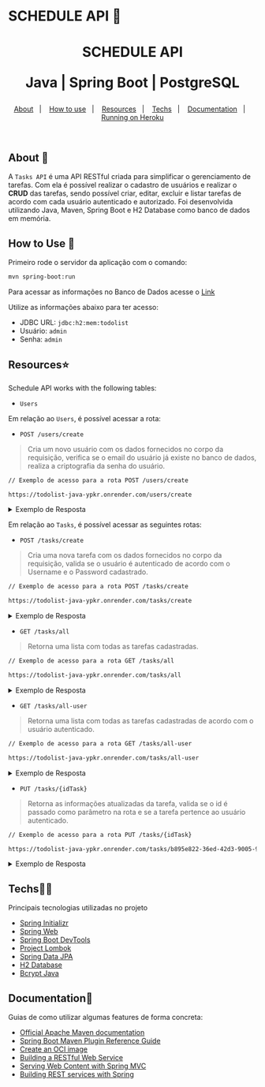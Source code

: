 # SCHEDULE API :calendar:
<h1 align="center">
  <p>SCHEDULE API </p>
  <p>Java | Spring Boot | PostgreSQL</p>
</h1>


<p align="center">
  <a href="#sobre-wave">About</a>&nbsp;&nbsp;&nbsp;|&nbsp;&nbsp;&nbsp;
  <a href="#como-usar-rocket">How to use</a>&nbsp;&nbsp;&nbsp;|&nbsp;&nbsp;&nbsp;
  <a href="#funcionalidades-star">Resources</a>&nbsp;&nbsp;&nbsp;|&nbsp;&nbsp;&nbsp;
  <a href="#tecnologias-man_technologist">Techs</a>&nbsp;&nbsp;&nbsp;|&nbsp;&nbsp;&nbsp;
  <a href="#documentação-book">Documentation</a>&nbsp;&nbsp;&nbsp;|&nbsp;&nbsp;&nbsp;
  <a href="https://todolist-java-ypkr.onrender.com/tasks/all" target="_blank">Running on Heroku</a>
</p>

<br/>


## About :wave:

A `Tasks API` é uma API RESTful criada para simplificar o gerenciamento de tarefas. Com ela é possível realizar o cadastro de usuários e realizar o **CRUD** das tarefas, sendo possível criar, editar, excluir e listar tarefas de acordo com cada usuário autenticado e autorizado. Foi desenvolvida utilizando Java, Maven, Spring Boot e H2 Database como banco de dados em memória.


## How to Use :rocket:

Primeiro rode o servidor da aplicação com o comando:

```bash
mvn spring-boot:run
```

Para acessar as informações no Banco de Dados acesse o [Link](http://localhost:8080/h2-console/login.jsp?jsessionid=4bf1d0ac053d3554d4039c013a0e6305)


Utilize as informações abaixo para ter acesso:

* JDBC URL: `jdbc:h2:mem:todolist`
* Usuário: `admin`
* Senha: `admin`


## Resources:star:

Schedule API works with the following tables:

 - `Users`

   

Em relação ao `Users`, é possível acessar a rota:

 - `POST /users/create`
 > Cria um novo usuário com os dados fornecidos no corpo da requisição, verifica se o email do usuário já existe no banco de dados, realiza a criptografia da senha do usuário.

```BASH
// Exemplo de acesso para a rota POST /users/create

https://todolist-java-ypkr.onrender.com/users/create
```

<details>
  <summary>Exemplo de Resposta</summary>

```javascript
{
  "id": "7adfeab0-2b75-4da3-9c2a-8392576013ea",
  "username": "hormandev",
  "name": "André Horman",
  "password": "$2a$12$Fu1zwPvszgvy5My37kv9OOfrYI7pW5vaUIfhIiC3fuYzMctTAr7Hm",
  "createdAt": "2023-10-14T01:48:57.067647"
}
```

</details>


Em relação ao `Tasks`, é possível acessar as seguintes rotas:

 - `POST /tasks/create`
 > Cria uma nova tarefa com os dados fornecidos no corpo da requisição, valida se o usuário é autenticado de acordo com o Username e o Password cadastrado.

```BASH
// Exemplo de acesso para a rota POST /tasks/create

https://todolist-java-ypkr.onrender.com/tasks/create
```

<details>
  <summary>Exemplo de Resposta</summary>

```javascript
{
  "id": "b895e822-36ed-42d3-9005-9c4357569a08",
  "idUser": "7adfeab0-2b75-4da3-9c2a-8392576013ea",
  "title": "Aprender Java",
  "description": "Gerenciador de tarefas criado com Java + Spring Boot",
  "priority": "Alta",
  "startAt": "2023-10-14T12:30:00",
  "endAt": "2023-10-14T13:45:00",
  "createdAt": "2023-10-14T01:58:57.958766"
}
```

</details>

 - `GET /tasks/all`
 > Retorna uma lista com todas as tarefas cadastradas.

```BASH
// Exemplo de acesso para a rota GET /tasks/all

https://todolist-java-ypkr.onrender.com/tasks/all
```

<details>
  <summary>Exemplo de Resposta</summary>

```javascript
[
  {
    "id": "b895e822-36ed-42d3-9005-9c4357569a08",
    "idUser": "7adfeab0-2b75-4da3-9c2a-8392576013ea",
    "title": "Aprender Java",
    "description": "Gerenciador de tarefas criado com Java + Spring Boot",
    "priority": "Alta",
    "startAt": "2023-10-14T12:30:00",
    "endAt": "2023-10-14T13:45:00",
    "createdAt": "2023-10-14T01:58:57.958766"
  },
  {
    "id": "6fa479d0-ce09-42a2-b5b9-a24718b64fd5",
    "idUser": "7adfeab0-2b75-4da3-9c2a-8392576013ea",
    "title": "Criar Documentação",
    "description": "Descrever todas as Rotas cadastradas na Tasks API",
    "priority": "Alta",
    "startAt": "2023-10-14T12:30:00",
    "endAt": "2023-10-14T13:45:00",
    "createdAt": "2023-10-14T02:01:50.555669"
  }
]
```

</details>

 - `GET /tasks/all-user`
 > Retorna uma lista com todas as tarefas cadastradas de acordo com o usuário autenticado.

```BASH
// Exemplo de acesso para a rota GET /tasks/all-user

https://todolist-java-ypkr.onrender.com/tasks/all-user
```

<details>
  <summary>Exemplo de Resposta</summary>

```javascript
[
  {
    "id": "b895e822-36ed-42d3-9005-9c4357569a08",
    "idUser": "7adfeab0-2b75-4da3-9c2a-8392576013ea",
    "title": "Aprender Java",
    "description": "Gerenciador de tarefas criado com Java + Spring Boot",
    "priority": "Alta",
    "startAt": "2023-10-14T12:30:00",
    "endAt": "2023-10-14T13:45:00",
    "createdAt": "2023-10-14T01:58:57.958766"
  },
  {
    "id": "6fa479d0-ce09-42a2-b5b9-a24718b64fd5",
    "idUser": "7adfeab0-2b75-4da3-9c2a-8392576013ea",
    "title": "Criar Documentação",
    "description": "Descrever todas as Rotas cadastradas na Tasks API",
    "priority": "Alta",
    "startAt": "2023-10-14T12:30:00",
    "endAt": "2023-10-14T13:45:00",
    "createdAt": "2023-10-14T02:01:50.555669"
  }
]
```

</details>

 - `PUT /tasks/{idTask}`
 > Retorna as informações atualizadas da tarefa, valida se o id é passado como parâmetro na rota e se a tarefa pertence ao usuário autenticado.

```BASH
// Exemplo de acesso para a rota PUT /tasks/{idTask}

https://todolist-java-ypkr.onrender.com/tasks/b895e822-36ed-42d3-9005-9c4357569a08
```

<details>
  <summary>Exemplo de Resposta</summary>

```javascript
{
  "id": "b895e822-36ed-42d3-9005-9c4357569a08",
  "idUser": "7adfeab0-2b75-4da3-9c2a-8392576013ea",
  "title": "TESTE",
  "description": "XABLAU",
  "priority": "Alta",
  "startAt": "2023-10-14T12:30:00",
  "endAt": "2023-10-14T13:45:00",
  "createdAt": "2023-10-14T01:58:57.958766"
}
```

</details>


## Techs:man_technologist:

Principais tecnologias utilizadas no projeto

* [Spring Initializr](https://start.spring.io/#!type=maven-project&language=java&platformVersion=3.1.4&packaging=jar&jvmVersion=17&groupId=br.com.andrehorman&artifactId=todolist&name=todolist&description=Gerenciador%20de%20tarefas&packageName=br.com.andrehorman.todolist&dependencies=web,devtools,lombok,data-jpa,h2)
* [Spring Web](https://docs.spring.io/spring-boot/docs/3.1.4/reference/htmlsingle/index.html#web)
* [Spring Boot DevTools](https://docs.spring.io/spring-boot/docs/3.1.4/reference/htmlsingle/index.html#using.devtools)
* [Project Lombok](https://projectlombok.org/)
* [Spring Data JPA](https://spring.io/projects/spring-data-jpa)
* [H2 Database](https://www.h2database.com/html/main.html)
* [Bcrypt Java](https://github.com/patrickfav/bcrypt)


## Documentation:book:

Guias de como utilizar algumas features de forma concreta:

* [Official Apache Maven documentation](https://maven.apache.org/guides/index.html)
* [Spring Boot Maven Plugin Reference Guide](https://docs.spring.io/spring-boot/docs/3.1.4/maven-plugin/reference/html/)
* [Create an OCI image](https://docs.spring.io/spring-boot/docs/3.1.4/maven-plugin/reference/html/#build-image)
* [Building a RESTful Web Service](https://spring.io/guides/gs/rest-service/)
* [Serving Web Content with Spring MVC](https://spring.io/guides/gs/serving-web-content/)
* [Building REST services with Spring](https://spring.io/guides/tutorials/rest/)
